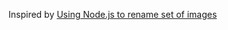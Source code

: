 Inspired by [Using Node.js to rename set of images](http://krasimirtsonev.com/blog/article/Using-Nodejs-to-rename-set-of-images-pictures-to-lowercase)
